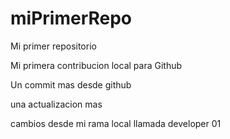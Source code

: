 # miPrimerRepo
Mi primer repositorio

Mi primera contribucion local para Github

Un commit mas desde github

una actualizacion mas

cambios desde mi rama local llamada developer 01